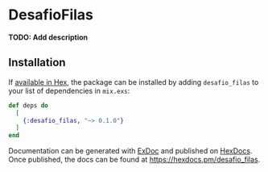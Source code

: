 # DesafioFilas

**TODO: Add description**

## Installation

If [available in Hex](https://hex.pm/docs/publish), the package can be installed
by adding `desafio_filas` to your list of dependencies in `mix.exs`:

```elixir
def deps do
  [
    {:desafio_filas, "~> 0.1.0"}
  ]
end
```

Documentation can be generated with [ExDoc](https://github.com/elixir-lang/ex_doc)
and published on [HexDocs](https://hexdocs.pm). Once published, the docs can
be found at <https://hexdocs.pm/desafio_filas>.

